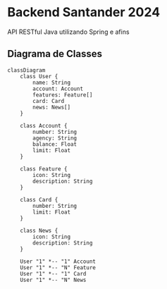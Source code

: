 # Backend Santander 2024
API RESTful Java utilizando Spring e afins

## Diagrama de Classes

```mermaid
classDiagram
    class User {
        name: String
        account: Account
        features: Feature[]
        card: Card
        news: News[]
    }

    class Account {
        number: String
        agency: String
        balance: Float
        limit: Float
    }

    class Feature {
        icon: String
        description: String
    }

    class Card {
        number: String
        limit: Float
    }

    class News {
        icon: String
        description: String
    }

    User "1" *-- "1" Account
    User "1" *-- "N" Feature
    User "1" *-- "1" Card
    User "1" *-- "N" News

```

